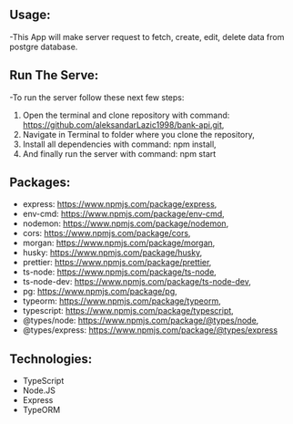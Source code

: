 ## Usage:

-This App will make server request to fetch, create, edit, delete data from postgre database.

## Run The Serve:

-To run the server follow these next few steps:

1.  Open the terminal and clone repository with command: https://github.com/aleksandarLazic1998/bank-api.git,
2.  Navigate in Terminal to folder where you clone the repository,
3.  Install all dependencies with command: npm install,
4.  And finally run the server with command: npm start

## Packages:

- express: https://www.npmjs.com/package/express,
- env-cmd: https://www.npmjs.com/package/env-cmd,
- nodemon: https://www.npmjs.com/package/nodemon,
- cors: https://www.npmjs.com/package/cors,
- morgan: https://www.npmjs.com/package/morgan,
- husky: https://www.npmjs.com/package/husky,
- prettier: https://www.npmjs.com/package/prettier,
- ts-node: https://www.npmjs.com/package/ts-node,
- ts-node-dev: https://www.npmjs.com/package/ts-node-dev,
- pg: https://www.npmjs.com/package/pg,
- typeorm: https://www.npmjs.com/package/typeorm,
- typescript: https://www.npmjs.com/package/typescript,
- @types/node: https://www.npmjs.com/package/@types/node,
- @types/express: https://www.npmjs.com/package/@types/express

## Technologies:

- TypeScript
- Node.JS
- Express
- TypeORM
